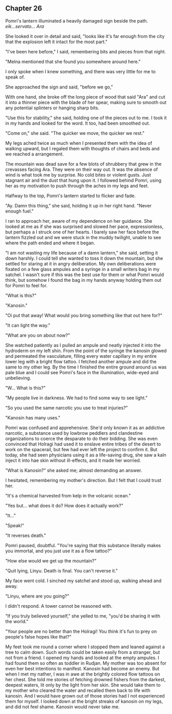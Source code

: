 ## Chapter 26

Pomri's lantern illuminated a heavily damaged sign beside the path. _eik...servato... Ara_

She looked it over in detail and said, "looks like it's far enough from the city that the explosion left it intact for the most part."

"I've been here before," I said, remembering bits and pieces from that night.

"Melna mentioned that she found you somewhere around here."

I only spoke when I knew something, and there was very little for me to speak of.

She approached the sign and said, "before we go,"

With one hand, she broke off the long piece of wood that said "Ara" and cut it into a thinner piece with the blade of her spear, making sure to smooth out any potential splinters or hanging sharp bits.

"Use this for stability," she said, holding one of the pieces out to me. I took it in my hands and looked for the word. It too, had been smoothed out.

"Come on," she said. "The quicker we move, the quicker we rest."

My legs ached twice as much when I presented them with the idea of walking upward, but I regaled them with thoughts of chairs and beds and we reached a arrangement.

The mountain was dead save for a few blots of shrubbery that grew in the crevasses facing Ara. They were on their way out. It was the absence of wind is what took me by surprise. No cold bites or violent gusts. Just stagnant air and the dust that hung upon it. I followed behind Pomri, using her as my motivation to push through the aches in my legs and feet.

Halfway to the top, Pomri's lantern started to flicker and fade.

"Ay. Damn this thing," she said, holding it up in her right hand. "Never enough fuel."

I ran to approach her, aware of my dependence on her guidance. She looked at me as if she was surprised and slowed her pace, expressionless, but perhaps a I struck one of her hearts. I barely saw her face before the lantern fizzled out and we were stuck in the muddy twilight, unable to see where the path ended and where it began.

"I am not wasting my life because of a damn lantern," she said, setting it down harshly. I could tell she wanted to toss it down the mountain, but she settled for staring at it in angry deliberation. My own deliberations were fixated on a few glass ampules and a syringe in a small writers bag in my satchel. I wasn't sure if this was the best use for them or what Pomri would think, but somehow I found the bag in my hands anyway holding them out for Pomri to feel for.

"What is this?"

"Kanosin."

"Oi put that away! What would you bring something like that out here for?"

"It can light the way."

"What are you on about now?"

She watched patiently as I pulled an ampule and neatly injected it into the hydroderm on my left shin. From the point of the syringe the kanosin glowed and permeated the vasculature, filling every water capillary in my entire lower leg with a bright flow tattoo. I fetched another ampule and did the same to my other leg. By the time I finished the entire ground around us was pale blue and I could see Pomri's face in the illumination, wide-eyed and unbelieving.

"W... What is this?"

"My people live in darkness. We had to find some way to see light."

"So you used the same narcotic you use to treat injuries?"

"Kanosin has many uses."

Pomri was confused and apprehensive. She'd only known it as an addictive narcotic, a substance used by lowbrow peddlers and clandestine organizations to coerce the desparate to do their bidding. She was even convinced that Holragi had used it to enslave entire tribes of the desert to work on the spacerail, but few had ever left the project to confirm it. But today, she had seen physicians using it as a life-saving drug, she saw a kaln inject it into hae skin without ill-effects, and it made her worried.

"What is Kanosin?" she asked me; almost demanding an answer.

I hesitated, remembering my mother's direction. But I felt that I could trust her.

"It's a chemical harvested from kelp in the volcanic ocean."

"Yes but... what does it do? How does it actually work?"

"It..."

"Speak!"

"It reverses death."

Pomri paused, doubtful. "You're saying that this substance literally makes you immortal, and you just use it as a flow tattoo?"

"How else would we get up the mountain?"

"Quit lying, Linyu. Death is final. You can't reverse it."

My face went cold. I sinched my satchel and stood up, walking ahead and away.

"Linyu, where are you going?"

I didn't respond. A tower cannot be reasoned with.

"If you truly believed yourself," she yelled to me, "you'd be sharing it with the world."

"Your people are no better than the Holragi! You think it's fun to prey on people's false hopes like that?"

My feet took me round a corner where I stopped them and leaned against a tree to calm down. Such words could be taken easily from a stranger, but not from a friend. I opened my hands and looked at the empty ampules. I had found them so often as toddler in Rudjan. My mother was too absent for even her best intentions to manifest. Kanosin had become an enemy. But when I met my nather, I was in awe at the brightly colored flow tattoos on her chest. She told me stories of fetching drowned fishers from the darkest, deepest waters, lit only by the light from her skin. She would take them to my mother who cleared the water and recalled them back to life with kanosin. And I would have grown out of those stories had I not experienced them for myself. I looked down at the bright streaks of kanosin on my legs, and did not feel shame. Kanosin would never take me.
